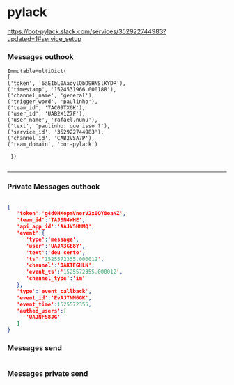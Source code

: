 # pylack

https://bot-pylack.slack.com/services/352922744983?updated=1#service_setup


### Messages outhook

```
ImmutableMultiDict(
[
('token', '6aEIbL0AaoylQbD9HNSlKYDR'),
('timestamp', '1524531966.000188'),
('channel_name', 'general'),
('trigger_word', 'paulinho'),
('team_id', 'TAC09TX6K'),
('user_id', 'UAB2X1Z7F'),
('user_name', 'rafael.nunu'),
('text', 'paulinho: que isso ?'),
('service_id', '352922744983'),
('channel_id', 'CAB2VSA7P'),
('team_domain', 'bot-pylack')

 ])
 
```
***

### Private Messages outhook

```json

{  
   'token':'g4d0HKopmVnerV2x0QY8eaNZ',
   'team_id':'TAJ8N4WHE',
   'api_app_id':'AAJV5HNMQ',
   'event':{  
      'type':'message',
      'user':'UAJA3GE8Y',
      'text':'deu certo',
      'ts':'1525572355.000012',
      'channel':'DAKTFGHLN',
      'event_ts':'1525572355.000012',
      'channel_type':'im'
   },
   'type':'event_callback',
   'event_id':'EvAJTNM6GK',
   'event_time':1525572355,
   'authed_users':[  
      'UAJNFS8JG'
   ]
}

```

### Messages send

```json

```

### Messages private send

```json

```